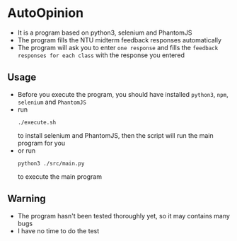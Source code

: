 # AutoOpinion
* It is a program based on python3, selenium and PhantomJS
* The program fills the NTU midterm feedback responses automatically
* The program will ask you to enter `one response` and fills the `feedback responses for each class` with the response you entered
## Usage
* Before you execute the program, you should have installed `python3`, `npm`, `selenium` and `PhantomJS`
* run
  ```
  ./execute.sh
  ```
  to install selenium and PhantomJS, then the script will run the main program for you
* or run 
  ```
  python3 ./src/main.py
  ```
  to execute the main program
## Warning
* The program hasn't been tested thoroughly yet, so it may contains many bugs
* I have no time to do the test

